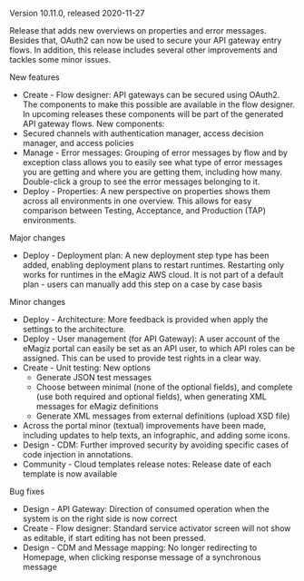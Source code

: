 Version 10.11.0, released 2020-11-27

Release that adds new overviews on properties and error messages. Besides that, OAuth2 can now be used to secure your API gateway entry flows. In addition, this release includes several other improvements and tackles some minor issues.

New features
- Create - Flow designer: API gateways can be secured using OAuth2. The components to make this possible are available in the flow designer. In upcoming releases these components will be part of the generated API gateway flows. New components:
- Secured channels with authentication manager, access decision manager, and access policies
- Manage - Error messages: Grouping of error messages by flow and by exception class allows you to easily see what type of error messages you are getting and where you are getting them, including how many. Double-click a group to see the error messages belonging to it.
- Deploy - Properties: A new perspective on properties shows them across all environments in one overview. This allows for easy comparison between Testing, Acceptance, and Production (TAP) environments.

Major changes
- Deploy - Deployment plan: A new deployment step type has been added, enabling deployment plans to restart runtimes. Restarting only works for runtimes in the eMagiz AWS cloud. It is not part of a default plan - users can manually add this step on a case by case basis

Minor changes
- Deploy - Architecture: More feedback is provided when apply the settings to the architecture.
- Deploy - User management (for API Gateway): A user account of the eMagiz portal can easily be set as an API user, to which API roles can be assigned. This can be used to provide test rights in a clear way.
- Create - Unit testing: New options
	- Generate JSON test messages
	- Choose between minimal (none of the optional fields), and complete (use both required and optional fields), when generating XML messages for eMagiz definitions
	- Generate XML messages from external definitions (upload XSD file)
- Across the portal minor (textual) improvements have been made, including updates to help texts, an infographic, and adding some icons.
- Design - CDM: Further improved security by avoiding specific cases of code injection in annotations.
- Community - Cloud templates release notes: Release date of each template is now available

Bug fixes
- Design - API Gateway: Direction of consumed operation when the system is on the right side is now correct
- Create - Flow designer: Standard service activator screen will not show as editable, if start editing has not been pressed.
- Design - CDM and Message mapping: No longer redirecting to Homepage, when clicking response message of a synchronous message
